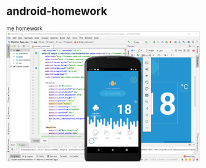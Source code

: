 # android-homework
me homework
![Image text](https://raw.githubusercontent.com/morinoalter/imag/master/snopshot.png)
